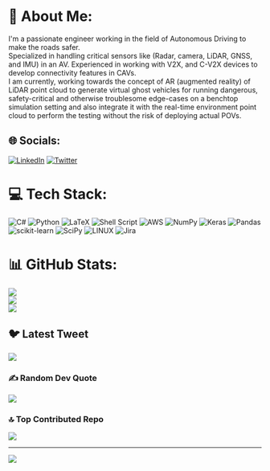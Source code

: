 # 💫 About Me:
I'm a passionate engineer working in the field of Autonomous Driving to make the roads safer.<br>Specialized in handling critical sensors like (Radar, camera, LiDAR, GNSS, and IMU) in an AV. Experienced in working with V2X, and C-V2X devices to develop connectivity features in CAVs.<br>I am currently, working towards the concept of AR (augmented reality) of LiDAR point cloud to generate virtual ghost vehicles for running dangerous, safety-critical and otherwise troublesome edge-cases on a benchtop simulation setting and also integrate it with the real-time environment point cloud to perform the testing without the risk of deploying actual POVs.


## 🌐 Socials:
[![LinkedIn](https://img.shields.io/badge/LinkedIn-%230077B5.svg?logo=linkedin&logoColor=white)](https://linkedin.com/in/sathyasheelan-santhanam) [![Twitter](https://img.shields.io/badge/Twitter-%231DA1F2.svg?logo=Twitter&logoColor=white)](https://twitter.com/s_sathyasheelan) 

# 💻 Tech Stack:
![C#](https://img.shields.io/badge/c%23-%23239120.svg?style=for-the-badge&logo=c-sharp&logoColor=white) ![Python](https://img.shields.io/badge/python-3670A0?style=for-the-badge&logo=python&logoColor=ffdd54) ![LaTeX](https://img.shields.io/badge/latex-%23008080.svg?style=for-the-badge&logo=latex&logoColor=white) ![Shell Script](https://img.shields.io/badge/shell_script-%23121011.svg?style=for-the-badge&logo=gnu-bash&logoColor=white) ![AWS](https://img.shields.io/badge/AWS-%23FF9900.svg?style=for-the-badge&logo=amazon-aws&logoColor=white) ![NumPy](https://img.shields.io/badge/numpy-%23013243.svg?style=for-the-badge&logo=numpy&logoColor=white) ![Keras](https://img.shields.io/badge/Keras-%23D00000.svg?style=for-the-badge&logo=Keras&logoColor=white) ![Pandas](https://img.shields.io/badge/pandas-%23150458.svg?style=for-the-badge&logo=pandas&logoColor=white) ![scikit-learn](https://img.shields.io/badge/scikit--learn-%23F7931E.svg?style=for-the-badge&logo=scikit-learn&logoColor=white) ![SciPy](https://img.shields.io/badge/SciPy-%230C55A5.svg?style=for-the-badge&logo=scipy&logoColor=%white) ![LINUX](https://img.shields.io/badge/Linux-FCC624?style=for-the-badge&logo=linux&logoColor=black) ![Jira](https://img.shields.io/badge/jira-%230A0FFF.svg?style=for-the-badge&logo=jira&logoColor=white)
# 📊 GitHub Stats:
![](https://github-readme-stats.vercel.app/api?username=sathyasheelans&theme=dark&hide_border=false&include_all_commits=false&count_private=false)<br/>
![](https://github-readme-streak-stats.herokuapp.com/?user=sathyasheelans&theme=dark&hide_border=false)<br/>
![](https://github-readme-stats.vercel.app/api/top-langs/?username=sathyasheelans&theme=dark&hide_border=false&include_all_commits=false&count_private=false&layout=compact)

## 🐦 Latest Tweet
[![](https://gtce.itsvg.in/api?username=s_sathyasheelan)](https://github.com/VishwaGauravIn/github-twitter-card-embed)

### ✍️ Random Dev Quote
![](https://quotes-github-readme.vercel.app/api?type=horizontal&theme=radical)

### 🔝 Top Contributed Repo
![](https://github-contributor-stats.vercel.app/api?username=sathyasheelans&limit=5&theme=dark&combine_all_yearly_contributions=true)

---
[![](https://visitcount.itsvg.in/api?id=sathyasheelans&icon=0&color=0)](https://visitcount.itsvg.in)

<!-- Proudly created with GPRM ( https://gprm.itsvg.in ) -->
